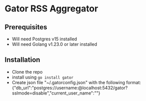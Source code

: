 # Gator RSS Aggregator

## Prerequisites

- Will need Postgres v15 installed
- Will need Golang v1.23.0 or later installed

## Installation

- Clone the repo
- install using `go install gator`
- Create json file "~/.gatorconfig.json" with the following format:
{"db_url":"postgres://username:@localhost:5432/gator?sslmode=disable","current_user_name":""}

